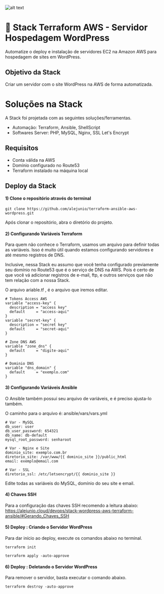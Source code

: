 ![alt text](https://raw.githubusercontent.com/alejunio/terraform-ansible-aws-wordpress/main/img/stack-wordpress-aws-terraform-ansible.jpg)
# 🚀  Stack Terraform AWS - Servidor Hospedagem WordPress

Automatize o deploy e instalação de servidores EC2 na Amazon AWS para hospedagem de sites em WordPress. 


## Objetivo da Stack

Criar um servidor com o site WordPress na AWS de forma automatizada.

# Soluções na Stack

A Stack foi projetada com as seguintes soluções/ferramentas.

* Automação: Terraform, Ansible, ShellScript
* Softwares Server: PHP, MySQL, Nginx, SSL Let's Encrypt 


## Requisitos

* Conta válida na AWS
* Domínio configurado no Route53
* Terraform instalado na máquina local 


## Deploy da Stack 

#### 1) Clone o repositório através do terminal
```shell
git clone https://github.com/alejunio/terraform-ansible-aws-wordpress.git
```
Após clonar o repositório, abra o diretório do projeto.

#### 2) Configurando Variáveis Terraform
Para quem não conhece o Terraform, usamos um arquivo para definir todas as variáveis. Isso é muito útil quando estamos configurando servidores e até mesmo registros de DNS.

Inclusive, nessa Stack eu assumo que você tenha configurado previamente seu domínio no Route53 que é o serviço de DNS na AWS. Pois é certo de que você vá adicionar registros de e-mail, ftp, e outros serviços que não tem relação com a nossa Stack.

O arquivo ariable.tf , é o arquivo que iremos editar.

```shell
# Tokens Access AWS
variable "access-key" {
  description = "access key"
  default     = "access-aqui"
}
variable "secret-key" {
  description = "secret key"
  default     = "secret-aqui"
}

# Zone DNS AWS
variable "zone_dns" {
  default     = "digite-aqui"
}

# Dominio DNS
variable "dns_domain" {
  default     = "exemplo.com"
}
```

#### 3) Configurando Variáveis Ansible
O Ansible também possui seu arquivo de variáveis, e é preciso ajusta-lo também.

O caminho para o arquivo é: ansible/vars/vars.yml
```shell
# Var - MySQL
db_user: user
db_user_password: 654321
db_name: db-default
mysql_root_password: senharoot

# Var - Nginx e Site
dominio_site: exemplo.com.br
diretorio_site: /var/www/{{ dominio_site }}/public_html
email: exemplo@email.com

# Var - SSL
diretorio_ssl: /etc/letsencrypt/{{ dominio_site }}
```
Edite todas as variáveis do MySQL, domínio do seu site e email.

#### 4) Chaves SSH

Para a configuração das chaves SSH recomendo a leitura abaixo:
https://alejunio.cloud/devops/stack-wordpress-aws-terraform-ansible/#Gerando_Chaves_SSH

#### 5) Deploy  : Criando o Servidor WordPress

Para dar início ao deploy, execute os comandos abaixo no terminal.

```shell
terraform init
```
```shell
terraform apply -auto-approve
```

#### 6) Deploy  : Deletando o Servidor WordPress

Para remover o servidor, basta executar o comando abaixo.

```shell
terraform destroy -auto-approve
```

